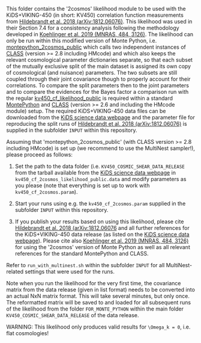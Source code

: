 This folder contains the '2cosmos' likelihood module to be used with the KiDS+VIKING-450 (in short: KV450) correlation function measurements from [Hildebrandt et al. 2018 (arXiv:1812.06076)](http://adsabs.harvard.edu/abs/2018arXiv181206076H). This likelihood was used in their Section 7.4 for a consistency analysis following the methodology developed in [Koehlinger et al. 2019 (MNRAS, 484, 3126)](http://adsabs.harvard.edu/abs/2019MNRAS.484.3126K). 
The likelihood can only be run within this modified version of Monte Python, i.e. [montepython_2cosmos_public](https://github.com/fkoehlin/montepython_2cosmos_public) which calls two independent instances of [CLASS](https://github.com/legourg/class_public) (version >= 2.8 including HMcode) and which also keeps the relevant cosmological parameter dictionaries separate, so that each subset of the mutually exclusive split of the main dataset is assigned its own copy of cosmological (and nuisance) parameters. The two subsets are still coupled through their joint covariance though to properly account for their correlations. To compare the split parameters then to the joint parameters and to compare the evidences for the Bayes factor a comparison run with the regular [kv450_cf_likelihood_public](https://github.com/fkoehlin/kv450_cf_likelihood_public) is required within a standard [MontePython](https://github.com/brinckmann/montepython_public) and [CLASS](https://github.com/lesgourg/class_public) (version >= 2.6 and including the HMcode module) setup. The required KiDS+VIKING-450 data files can be downloaded from the [KiDS science data webpage](http://kids.strw.leidenuniv.nl/sciencedata.php) and the parameter file for reproducing the split runs of [Hildebrandt et al. 2018 (arXiv:1812.06076)](http://adsabs.harvard.edu/abs/2018arXiv181206076H) is supplied in the subfolder `INPUT` within this repository.

Assuming that 'montepython_2cosmos_public' (with CLASS version >= 2.8 including HMcode) is set up (we recommend to use the MultiNest sampler!), please proceed as follows:

1) Set the path to the data folder (i.e. `KV450_COSMIC_SHEAR_DATA_RELEASE` from the tarball available from the [KiDS science data webpage](http://kids.strw.leidenuniv.nl/sciencedata.php') in `kv450_cf_2cosmos_likelihood_public.data` and modify parameters as you please (note that everything is set up to work with `kv450_cf_2cosmos.param`).

2) Start your runs using e.g. the `kv450_cf_2cosmos.param` supplied in the subfolder `INPUT` within this repository.

3) If you publish your results based on using this likelihood, please cite [Hildebrandt et al. 2018 (arXiv:1812.06076](http://adsabs.harvard.edu/abs/2018arXiv181206076H) and all further references for the KiDS+VIKING-450 data release (as listed on the [KiDS science data webpage](http://kids.strw.leidenuniv.nl/sciencedata.php)). Please cite also [Koehlinger et al. 2019 (MNRAS, 484, 3126)](http://adsabs.harvard.edu/abs/2019MNRAS.484.3126K) for using the '2cosmos' version of Monte Python as well as all relevant references for the standard MontePython and CLASS.

Refer to `run_with_multinest.sh` within the subfolder `INPUT` for all MultiNest-related settings that were used for the runs.

Note when you run the likelihood for the very first time, the covariance matrix from the data release (given in list format) needs to be converted into an actual NxN matrix format. This will take several minutes, but only once. The reformatted matrix will be saved to and loaded for all subsequent runs of the likelihood from the folder `FOR_MONTE_PYTHON` within the main folder `KV450_COSMIC_SHEAR_DATA_RELEASE` of the data release.

WARNING: This likelihood only produces valid results for `\Omega_k = 0`, i.e. flat cosmologies!
